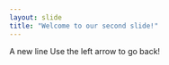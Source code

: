 ```yaml
---
layout: slide
title: "Welcome to our second slide!"
---
```

A new line 
Use the left arrow to go back!
